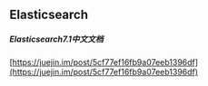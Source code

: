 ##  Elasticsearch  

#####  Elasticsearch7.1中文文档  
[https://juejin.im/post/5cf77ef16fb9a07eeb1396df](https://juejin.im/post/5cf77ef16fb9a07eeb1396df)  


